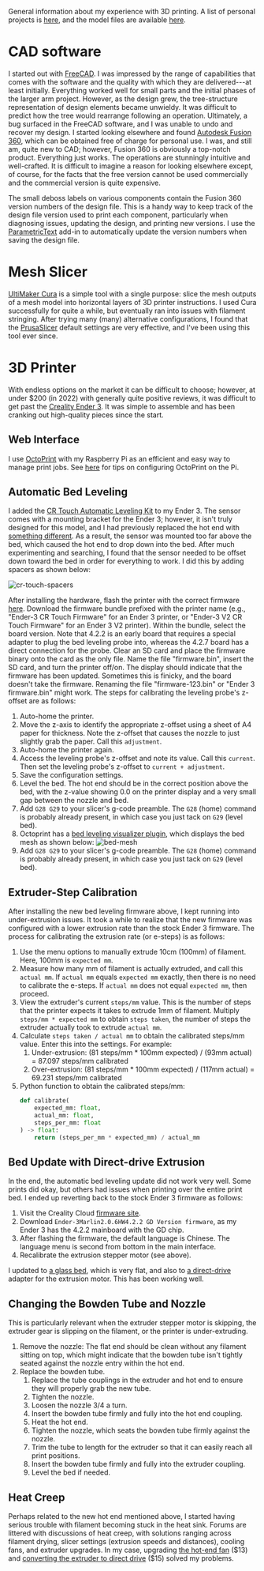 General information about my experience with 3D printing. A list of personal projects is 
[here](https://matthewgerber.github.io/raspberry-py/cad-parts.html), and the model files are available 
[here](https://www.printables.com/@MatthewGerbe_3143168/models).

# CAD software

I started out with [FreeCAD](https://www.freecadweb.org/). I was impressed by the range of capabilities 
that comes with the software and the quality with which they are delivered---at least initially. Everything worked well 
for small parts and the initial phases of the larger arm project. However, as the design grew, the tree-structure 
representation of design elements became unwieldy. It was difficult to predict how the tree would rearrange following
an operation. Ultimately, a bug surfaced in the FreeCAD software, and I was unable to undo and recover my design. I 
started looking elsewhere and found [Autodesk Fusion 360](https://www.autodesk.com/products/fusion-360/personal), which 
can be obtained free of charge for personal use. I was, and still am, quite new to CAD; however, Fusion 360 is obviously 
a top-notch product. Everything just works. The operations are stunningly intuitive and well-crafted. It is difficult to 
imagine a reason for looking elsewhere except, of course, for the facts that the free version cannot be used 
commercially and the commercial version is quite expensive.

The small deboss labels on various components contain the Fusion 360 version numbers of the design file. This is a 
handy way to keep track of the design file version used to print each component, particularly when diagnosing issues, 
updating the design, and printing new versions. I use the 
[ParametricText](https://parametrictext.readthedocs.io/en/stable/) add-in to automatically update the version numbers 
when saving the design file.

# Mesh Slicer

[UltiMaker Cura](https://ultimaker.com/software/ultimaker-cura) is a simple tool with a single purpose:
slice the mesh outputs of a mesh model into horizontal layers of 3D printer instructions. I used Cura successfully for 
quite a while, but eventually ran into issues with filament stringing. After trying many (many) alternative 
configurations, I found that the [PrusaSlicer](https://www.prusa3d.com/) default settings are very effective, and I've
been using this tool ever since.

# 3D Printer

With endless options on the market it can be difficult to choose; however, at under $200 (in 2022) with generally 
quite positive reviews, it was difficult to get past the [Creality Ender 3](https://www.creality.com/products/ender-3-3d-printer). It was simple to assemble and has been 
cranking out high-quality pieces since the start.

## Web Interface

I use [OctoPrint](https://octoprint.org) with my Raspberry Pi as an efficient and easy way to manage print jobs. 
See [here](https://matthewgerber.github.io/raspberry-py/octoprint.html) for tips on configuring OctoPrint on the Pi.

## Automatic Bed Leveling

I added the [CR Touch Automatic Leveling Kit](https://www.amazon.com/Creality-Leveling-Compatible-Mainboard-Printer/dp/B098LQ9WPX/ref=sr_1_3?th=1) 
to my Ender 3. The sensor comes with a mounting bracket for the Ender 3; however, it isn't truly designed for this 
model, and I had previously replaced the hot end with [something different](https://www.amazon.com/Authentic-Creality-Assembled-Aluminum-Hotend/dp/B082XXRT78/ref=sr_1_2_sspa).
As a result, the sensor was mounted too far above the bed, which caused the hot end to drop down into the bed. After 
much experimenting and searching, I found that the sensor needed to be offset down toward the bed in order for 
everything to work. I did this by adding spacers as shown below:

![cr-touch-spacers](cr-touch-spacers.png)

After installing the hardware, flash the printer with the correct firmware [here](https://www.creality.com/products/cr-touch-auto-leveling-kit).
Download the firmware bundle prefixed with the printer name (e.g., "Ender-3 CR Touch Firmware" for an Ender 3 printer, or 
"Ender-3 V2 CR Touch Firmware" for an Ender 3 V2 printer). Within the bundle, select the board version. Note that 4.2.2 is 
an early board that requires a special adapter to plug the bed leveling probe into, whereas the 4.2.7 board has a direct 
connection for the probe. Clear an SD card and place the firmware binary onto the card as the only file. Name the file 
"firmware.bin", insert the SD card, and turn the printer off/on. The display should indicate that the firmware has been 
updated. Sometimes this is finicky, and the board doesn't take the firmware. Renaming the file "firmware-123.bin" or 
"Ender 3 firmware.bin" might work. The steps for calibrating the leveling probe's z-offset are as follows:

1. Auto-home the printer.
2. Move the z-axis to identify the appropriate z-offset using a sheet of A4 paper for thickness. Note the z-offset 
   that causes the nozzle to just slightly grab the paper. Call this `adjustment`.
3. Auto-home the printer again.
4. Access the leveling probe's z-offset and note its value. Call this `current`. Then set the leveling probe's 
   z-offset to `current + adjustment`.
5. Save the configuration settings.
6. Level the bed. The hot end should be in the correct position above the bed, with the z-value showing 0.0 on the 
   printer display and a very small gap between the nozzle and bed.
7. Add `G28 G29` to your slicer's g-code preamble. The `G28` (home) command is probably already present, in which case
   you just tack on `G29` (level bed).
8. Octoprint has a [bed leveling visualizer plugin](https://plugins.octoprint.org/plugins/bedlevelvisualizer), which displays the bed mesh as shown below:
  ![bed-mesh](bed-mesh.png)
9. Add `G28 G29` to your slicer's g-code preamble. The `G28` (home) command is probably already present, in which case
  you just tack on `G29` (level bed).

## Extruder-Step Calibration

After installing the new bed leveling firmware above, I kept running into under-extrusion issues. It took a while to 
realize that the new firmware was configured with a lower extrusion rate than the stock Ender 3 firmware. The process 
for calibrating the extrusion rate (or e-steps) is as follows:

1. Use the menu options to manually extrude 10cm (100mm) of filament. Here, 100mm is `expected mm`.
2. Measure how many mm of filament is actually extruded, and call this `actual mm`. If `actual mm` equals 
   `expected mm` exactly, then there is no need to calibrate the e-steps. If `actual mm` does not equal `expected mm`, 
   then proceed.
3. View the extruder's current `steps/mm` value. This is the number of steps that the printer expects it takes to 
   extrude 1mm of filament. Multiply `steps/mm * expected mm` to obtain `steps taken`, the number of steps the 
   extruder actually took to extrude `actual mm`. 
4. Calculate `steps taken / actual mm` to obtain the calibrated steps/mm value. Enter this into the settings. For
   example:
     1. Under-extrusion:  (81 steps/mm * 100mm expected) / (93mm actual) = 87.097 steps/mm calibrated
     2. Over-extrusion:  (81 steps/mm * 100mm expected) / (117mm actual) = 69.231 steps/mm calibrated
5. Python function to obtain the calibrated steps/mm:
   ```python
   def calibrate(
       expected_mm: float, 
       actual_mm: float, 
       steps_per_mm: float
   ) -> float: 
       return (steps_per_mm * expected_mm) / actual_mm
   ```
   
## Bed Update with Direct-drive Extrusion 
In the end, the automatic bed leveling update did not work very well. Some prints did okay, but others had issues when 
printing over the entire print bed. I ended up reverting back to the stock Ender 3 firmware as follows:

1. Visit the Creality Cloud [firmware site](https://www.crealitycloud.com/downloads/firmware/ender-series/ender-3).
2. Download `Ender-3Marlin2.0.6HW4.2.2 GD Version firmware`, as my Ender 3 has the 4.2.2 mainboard with the GD chip.
3. After flashing the firmware, the default language is Chinese. The language menu is second from bottom in the main
   interface.
4. Recalibrate the extrusion stepper motor (see above).

I updated to [a glass bed](https://www.amazon.com/Creality-Ender-Glass-Upgraded-235x235x4mm/dp/B07RD6D2ZQ/), which is
very flat, and also to [a direct-drive](https://www.amazon.com/dp/B09KG8MMQ2) adapter for the extrusion motor. This
has been working well.

## Changing the Bowden Tube and Nozzle

This is particularly relevant when the extruder stepper motor is skipping, the extruder gear is slipping on the 
filament, or the printer is under-extruding.
1. Remove the nozzle:  The flat end should be clean without any filament sitting on top, which might indicate that the 
   bowden tube isn't tightly seated against the nozzle entry within the hot end.
2. Replace the bowden tube.
   1. Replace the tube couplings in the extruder and hot end to ensure they will properly grab the new tube. 
   2. Tighten the nozzle.
   3. Loosen the nozzle 3/4 a turn.
   4. Insert the bowden tube firmly and fully into the hot end coupling.
   5. Heat the hot end.
   6. Tighten the nozzle, which seats the bowden tube firmly against the nozzle.
   7. Trim the tube to length for the extruder so that it can easily reach all print positions.
   8. Insert the bowden tube firmly and fully into the extruder coupling.
   9. Level the bed if needed.

## Heat Creep

Perhaps related to the new hot end mentioned above, I started having serious trouble with filament becoming stuck in 
the heat sink. Forums are littered with discussions of heat creep, with solutions ranging across filament drying, slicer 
settings (extrusion speeds and distances), cooling fans, and extruder upgrades. In my case, upgrading [the hot-end fan](https://www.amazon.com/dp/B0B1V52WGP?ref=ppx_yo2ov_dt_b_fed_asin_title&th=1) (\$13)
and [converting the extruder to direct drive](https://www.amazon.com/UniTak3D-Upgrade-Conversion-Compatible-Extruder/dp/B09KG8MMQ2/ref=sr_1_1_sspa) (\$15)
solved my problems.